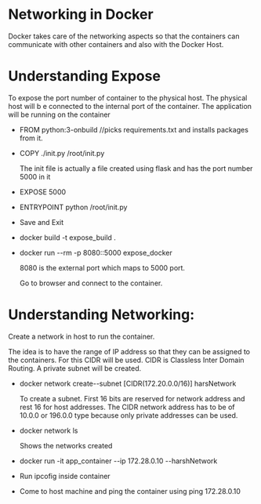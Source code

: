 # Networking in Docker
Docker takes care of the networking aspects so that the containers can communicate with other containers and also with the Docker Host.

# Understanding Expose

To expose the port number of container to the physical host. The physical host will b e connected to the internal port of the container. The application will be running on the container



*   FROM python:3-onbuild //picks requirements.txt and installs packages from it.
*   COPY ./init.py /root/init.py

    The init file is actually a file created using flask and has the port number 5000 in it

*   EXPOSE 5000
*   ENTRYPOINT python /root/init.py
*   Save and Exit
*   docker build -t expose_build .
*   docker run --rm -p 8080::5000 expose_docker

    8080 is the external port which maps to 5000 port.


    Go to browser and connect to the container. 



# Understanding Networking:

Create a network in host to run the container.

The idea is to have the range of IP address so that they can be assigned to the containers. For this CIDR will be used. CIDR is Classless Inter Domain Routing. A private subnet will be created.  



*   docker network  create--subnet [CIDR(172.20.0.0/16)] harsNetwork

    To create a subnet. First 16 bits are reserved for network address and rest 16 for host addresses. The CIDR network address has to be of 10.0.0 or 196.0.0 type because only private addresses can be used. 

*   docker network ls

    Shows the networks created 

*   docker run -it app_container --ip 172.28.0.10 --harshNetwork
*   Run ipcofig inside container 
*   Come to host machine and ping the container using ping 172.28.0.10
